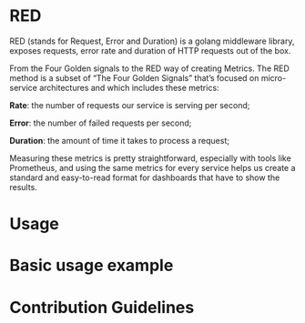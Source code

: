 # RED
RED (stands for Request, Error and Duration) is a golang middleware library, exposes requests, error rate and duration of HTTP requests out of the box.

From the Four Golden signals to the RED way of creating Metrics. The RED method is a subset of “The Four Golden Signals” that’s focused on micro-service architectures and which includes these metrics:

**Rate**: the number of requests our service is serving per second;

**Error**: the number of failed requests per second;

**Duration**: the amount of time it takes to process a request;

Measuring these metrics is pretty straightforward, especially with tools like Prometheus, and using the same metrics for every service helps us create a standard and easy-to-read format for dashboards that have to show the results.


# Usage

# Basic usage example

# Contribution Guidelines
